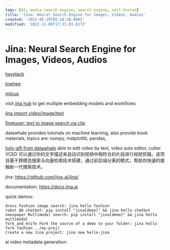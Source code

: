 ```yaml
---
tags: [AI, media search engine, search engine, self-hosted]
title: 'Jina: Neural Search Engine for Images, Videos, Audios'
created: '2022-05-29T05:18:28.000Z'
modified: '2022-11-09T17:31:01.617Z'
---
```


# Jina: Neural Search Engine for Images, Videos, Audios

[haystack](https://github.com/deepset-ai/haystack)

[towhee](https://github.com/towhee-io/towhee)

[milvus](https://milvus.io/docs/v2.1.x/install_standalone-docker.md)

visit [jina hub](https://docs.jina.ai/fundamentals/executor/hub/) to get multiple embedding models and workflows

[jina import video/image/text](https://github.com/datawhalechina/vced/blob/44480a869a57be0d7e3a6f163d499286f65ad86c/docs/source/user_guide/jina.md)

[finetuner: text to image search via clip](https://finetuner.jina.ai/tasks/text-to-image/)

datawhale provides tutorials on machine learning, also provide book materials, topics are: numpy, matplotlib, pandas, 

[holy gift from datawhale](https://github.com/datawhalechina/vced/tree/44480a869a57be0d7e3a6f163d499286f65ad86c) able to edit video by text, video auto editor, cutter
VCED 可以通过你的文字描述来自动识别视频中相符合的片段进行视频剪辑。该项目基于跨模态搜索与向量检索技术搭建，通过前后端分离的模式，帮助你快速的接触新一代搜索技术。

jina:
https://github.com/jina-ai/jina/

documentation: 
https://docs.jina.ai

quick demos:

    dress Fashion image search: jina hello fashion
    robot QA chatbot: pip install "jina[demo]" && jina hello chatbot
    newspaper Multimodal search: pip install "jina[demo]" && jina hello multimodal
    fork_and_knife Fork the source of a demo to your folder: jina hello fork fashion ../my-proj/
    Create a new Jina project: jina new hello-jina

ai video metadata generation:
